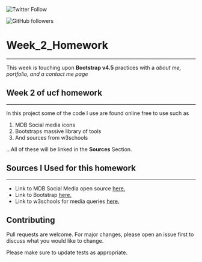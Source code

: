 ![Twitter Follow](https://img.shields.io/twitter/follow/HornedoCristian?label=Follow%20me%20%40HornedoCristian&style=social)

![GitHub followers](https://img.shields.io/github/followers/Kooki-eByte?label=Follow%20my%20GitHub&style=social)

# Week_2_Homework
___

This week is touching upon **Bootstrap v4.5** practices with a *about me, portfolio, and a contact me page*

## Week 2 of ucf homework
___

In this project some of the code I use are found online free to use such as
1. MDB Social media icons
2. Bootstraps massive library of tools
3. And sources from w3schools

...All of these will be linked in the **Sources** Section.


## Sources I Used for this homework
___
- Link to MDB Social Media open source [here.](https://mdbootstrap.com/education/bootstrap/quick-start/)
- Link to Bootstrap [here.](https://getbootstrap.com/)
- Link to w3schools for media queries [here.](https://www.w3schools.com/cssref/css3_pr_mediaquery.asp)

## Contributing
Pull requests are welcome. For major changes, please open an issue first to discuss what you would like to change.

Please make sure to update tests as appropriate.